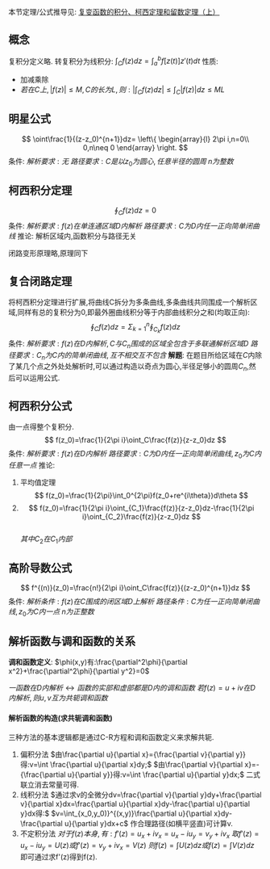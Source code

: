 本节定理/公式推导见:
[复变函数的积分、柯西定理和留数定理（上）](https://www.bilibili.com/video/BV1vr421K7G4?vd_source=34dd435d3d651e8a3a60eacd5873aed9)
## 概念
复积分定义略.
转复积分为线积分:
$\int_C f(z)dz=\int_a^b f[z(t)]z'(t)dt$
性质:
- 加减乘除
- $若在C上,|f(z)|\leq M,C的长为L,则:|\int_Cf(z)dz|\leq \int_C|f(z)|dz\leq ML$
## 明星公式
$$
\oint\frac{1}{(z-z_0)^{n+1}}dz=
\left\{
\begin{array}{l}
2\pi i,n=0\\
0,n\neq 0
\end{array} 
\right.
$$
条件:
$解析要求:无$
$路径要求:C是以z_0为圆心,任意半径的圆周$
$n为整数$
## 柯西积分定理
$$
\oint_Cf(z)dz=0
$$
条件:
$解析要求:f(z)在单连通区域D内解析$
$路径要求:C为D内任一正向简单闭曲线$
推论:
解析区域内,函数积分与路径无关

闭路变形原理略,原理同下
## 复合闭路定理
将柯西积分定理进行扩展,将曲线C拆分为多条曲线,多条曲线共同围成一个解析区域,同样有总的复积分为0,即最外圈曲线积分等于内部曲线积分之和(均取正向):
$$
\oint_Cf(z)dz=\Sigma_{k=1}^n\oint_{C_k}f(z)dz
$$
条件:
$解析要求:f(z)在D内解析,C与C_n围成的区域全包含于多联通解析区域D$
$路径要求:C_n为C内的简单闭曲线,互不相交互不包含$
**解题**:
在题目所给区域在$C$内除了某几个点之外处处解析时,可以通过构造以奇点为圆心,半径足够小的圆周$C_n$,然后可以运用公式.
## 柯西积分公式
由一点得整个复积分.
$$
f(z_0)=\frac{1}{2\pi i}\oint_C\frac{f(z)}{z-z_0}dz
$$
条件:
$解析要求:f(z)在D内解析$
$路径要求:C为D内任一正向简单闭曲线,z_0为C内任意一点$
推论:
1. 平均值定理 $$
   f(z_0)=\frac{1}{2\pi}\int_0^{2\pi}f(z_0+re^{i\theta})d\theta
   $$
2. $$
   f(z_0)=\frac{1}{2\pi i}\oint_{C_1}\frac{f(z)}{z-z_0}dz-\frac{1}{2\pi i}\oint_{C_2}\frac{f(z)}{z-z_0}dz
   $$  
   $其中C_2在C_1内部$
## 高阶导数公式
$$
f^{(n)}(z_0)=\frac{n!}{2\pi i}\oint_C\frac{f(z)}{(z-z_0)^{n+1}}dz
$$
条件:
$解析条件:f(z)在C围成的闭区域D上解析$
$路径条件:C为任一正向简单闭曲线,z_0为C内一点$
$n为正整数$
## 解析函数与调和函数的关系
**调和函数定义**: $\phi(x,y)有:\frac{\partial^2\phi}{\partial x^2}+\frac{\partial^2\phi}{\partial y^2}=0$

$一函数在D内解析\leftrightarrow 函数的实部和虚部都是D内的调和函数$
$若f(z)=u+iv在D内解析,则u,v互为共轭调和函数$
#### 解析函数的构造(求共轭调和函数)
三种方法的基本逻辑都是通过C-R方程和调和函数定义来求解共轭.
1. 偏积分法
   $由\frac{\partial u}{\partial x}={\frac{\partial v}{\partial y}}得:v=\int \frac{\partial u}{\partial x}dy;$
   $由\frac{\partial v}{\partial x}=-{\frac{\partial u}{\partial y}}得:v=\int \frac{\partial u}{\partial y}dx;$
   二式联立消去常量可得.
2. 线积分法
   $通过求v的全微分dv=\frac{\partial v}{\partial y}dy+\frac{\partial v}{\partial x}dx=\frac{\partial u}{\partial x}dy-\frac{\partial u}{\partial y}dx得:$
   $v=\int_{x_0,y_0)}^{(x,y)}\frac{\partial u}{\partial x}dy-\frac{\partial u}{\partial y}dx+c$
   作合理路径(如横平竖直)可计算v.
1. 不定积分法
   $对于f(z)本身,有:f'(z)=u_x+iv_x=u_x-iu_y=v_y+iv_x$
   $取f'(z)=u_x-iu_y=U(z)或f'(z)=v_y+iv_x=V(z)$
   $则f(z)=\int U(z)dz或f(z)=\int V(z)dz$
   即可通过求f'(z)得到f(z).